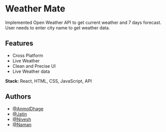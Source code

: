 
# Weather Mate

Implemented Open Weather API to get current weather and 7 days forecast.
User needs to enter city name to get weather data.

## Features

- Cross Platform
- Live Weather
- Clean and Precise UI
- Live Weather data

**Stack:** React, HTML, CSS, JavaScript, API

## Authors

- [@AnmolDhage](https://github.com/AnmolDhage)
- [@Jatin](https://github.com/Mr-Hypocrite)
- [@Nivesh](https://github.com/Nivesh42)
- [@Naman](https://github.com/Naman13Kumawat)
